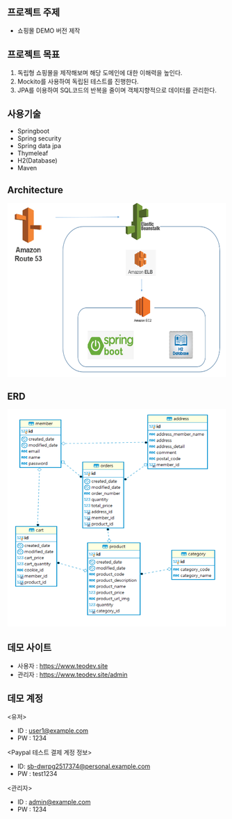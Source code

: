 ## 프로젝트 주제
- 쇼핑몰 DEMO 버전 제작   
   
## 프로젝트 목표
1. 독립형 쇼핑몰을 제작해보며 해당 도메인에 대한 이해력을 높인다.
2. Mockito를 사용하여 독립된 테스트를 진행한다.
3. JPA를 이용하여 SQL코드의 반복을 줄이며 객체지향적으로 데이터를 관리한다.

## 사용기술
- Springboot
- Spring security
- Spring data jpa
- Thymeleaf
- H2(Database)
- Maven   

## Architecture   
<img src="https://raw.githubusercontent.com/wenodev/DEMO/master/img/teoshoparchitecture.PNG" width="600px" height="400px"></img>     

## ERD
<img src="https://raw.githubusercontent.com/wenodev/DEMO/master/img/teoshoperd.PNG" width="600px" height="500px"></img>   

## 데모 사이트
- 사용자 : https://www.teodev.site   
- 관리자 : https://www.teodev.site/admin

## 데모 계정
<유저>   
- ID : user1@example.com
- PW : 1234

<Paypal 테스트 결제 계정 정보>
- ID: sb-dwrpg2517374@personal.example.com
- PW : test1234

<관리자>   
- ID : admin@example.com
- PW : 1234


